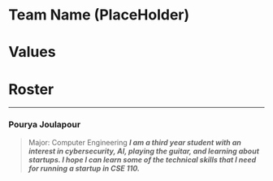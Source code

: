  # Team Name (PlaceHolder)

 # Values



 # Roster

* * * 

### Pourya Joulapour
> Major: Computer Engineering </b>
> ***I am a third year student with an interest in cybersecurity, AI, playing the guitar, and learning about startups. I hope I can learn some of the technical skills that I need for running a startup in CSE 110.***
